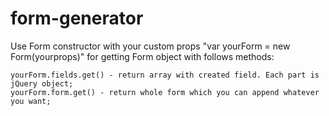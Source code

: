 # form-generator

Use Form constructor with your custom props "var yourForm = new Form(yourprops)" for getting Form object with follows methods:
	
	yourForm.fields.get() - return array with created field. Each part is jQuery object;
	yourForm.form.get() - return whole form which you can append whatever you want;
	